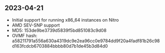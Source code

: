 ## 2023-04-21

- Initial support for running x86_64 instances on Nitro
- AMD SEV-SNP support
- MD5: 153de9be3739d5839f5bd851083c9d08
- OVMF hash: a58211791a556a630a4319dc9e2ea96cc0e9784dd9f20a4fadf81b26c98d163fcdcb6703884bbbb80d7b1de45b3d84d0

##
